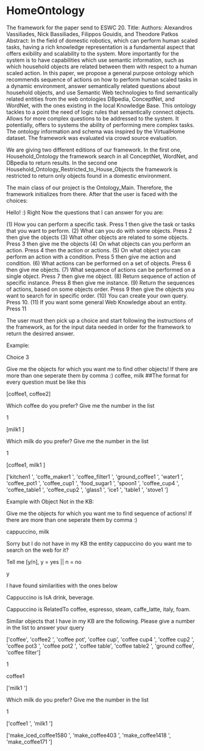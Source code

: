 # HomeOntology
The framework for the paper send to ESWC 20.
Title:
Authors: Alexandros Vassiliades, Nick Bassiliades, Filippos Gouidis, and Theodore Patkos
Abstract:
In the field of domestic robotics, which can perform human scaled tasks, having a rich knowledge representation is a fundamental aspect
that offers exibility and scalability to the system. More importantly for the system is to have capabilities which use semantic information, such as which household objects are related between them with respect to a human scaled action. In this paper, we propose a general purpose ontology which recommends sequence of actions on how to perform human scaled tasks in a dynamic environment, answer semantically related questions about household objects, and use Semantic Web technologies to find semantically related entities from the web ontologies DBpedia, ConceptNet, and WordNet, with the ones existing in the local Knowledge Base. This ontology tackles to a point the need of logic rules that semantically connect objects. Allows for more complex questions to be addressed to the system. It potentially, offers to systems the ability of performing mere complex tasks. The ontology information and schema was inspired by the VirtualHome dataset. The framework was evaluated via crowd source evaluation.

We are giving two different editions of our framework. In the first one, Household_Ontology the framework search in all ConceptNet, WordNet, and DBpedia to return results. In the second one Household_Ontology_Restricted_to_House_Objects the framework is restricted to return only objects found in a domestic environment.

The main class of our project is the Ontology_Main. Therefore, the framework initializes from there. After that the user is faced with the choices:



Hello! :) Right Now the questions that I can answer for you are:

(1) How you can perform a specific task. Press 1 then give the task or tasks that you want to perform.
(2) What can you do with some objects. Press 2 then give the objects
(3) What other objects are related to some objects. Press 3 then give me the objects
(4) On what objects can you perform an action. Press 4 then the action or actions.
(5) On what object you can perform an action with a condition. Press 5 then give me action and condition.
(6) What actions can be performed on a set of objects. Press 6 then give me objects.
(7) What sequence of actions can be performed on a single object. Press 7 then give me object.
(8) Return sequence of action of specific instance. Press 8 then give me instance.
(9) Return the sequences of actions, based on some objects order. Press 9 then give the objects you want to search for in specific order.
(10) You can create your own query. Press 10.
(11) If you want some general Web Knowledge about an entity. Press 11

The user must then pick up a choice and start following the instructions of the framework, as for the input data needed in order for the framework to return the desirred answer. 


Example:

Choice 3 

Give me the objects for which you want me to find other objects! If there are more than one seperate them by comma :)
coffee, milk      ##The format for every question must be like this 


[coffee1, coffee2]

Which coffee do you prefer? Give me the number in the list

1


[milk1 ]

Which milk do you prefer? Give me the number in the list

1


[coffee1, milk1 ]

['kitchen1 ', 'coffe_maker1 ', 'coffee_filter1 ', 'ground_coffee1 ', 'water1 ', 'coffee_pot1 ', 'coffee_cup1 ', 'food_sugar1 ', 'spoon1 ', 'coffee_cup4 ', 'coffee_table1 ', 'coffee_cup2 ', 'glass1 ', 'ice1 ', 'table1 ', 'stove1 ']


Example with Object Not in the KB:

Give me the objects for which you want me to find sequence of actions! If there are more than one seperate them by comma :)

cappuccino, milk

Sorry but I do not have in my KB the entity cappuccino do you want me to search on the web for it?

Tell me [y/n], y = yes || n = no

y

I have found similarities with the ones below
 
Cappuccino is IsA drink, beverage. 

Cappuccino is RelatedTo coffee, espresso, steam, caffe_latte, italy, foam. 

Similar objects that I have in my KB are the following. Please give a number in the list to answer your query

['coffee', 'coffee2 ', 'coffee pot', 'coffee cup', 'coffee cup4 ', 'coffee cup2 ', 'coffee pot3 ', 'coffee pot2 ', 'coffee table', 'coffee table2 ', 'ground coffee', 'coffee filter']

1

coffee1 

['milk1 ']

Which milk do you prefer? Give me the number in the list

1

['coffee1 ', 'milk1 ']

['make_iced_coffee1580 ', 'make_coffee403 ', 'make_coffee1418 ', 'make_coffee171 ']

